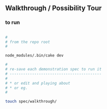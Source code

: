 Walkthrough / Possibility Tour
------------------------------

### to run

```bash

#
# from the repo root
#

node_modules/.bin/cake dev

#
# re-save each demonstration spec to run it
# -----------------------------------------
# 
# * or edit and playing about
# * or eg.
# 

touch spec/walkthrough/


```